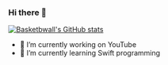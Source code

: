 ### Hi there 👋
[![Basketbwall's GitHub stats](https://github-readme-stats.vercel.app/api?username=basketbwall)](https://github.com/basketbwall/github-readme-stats)

- 🔭 I’m currently working on YouTube
- 🌱 I’m currently learning Swift programming


